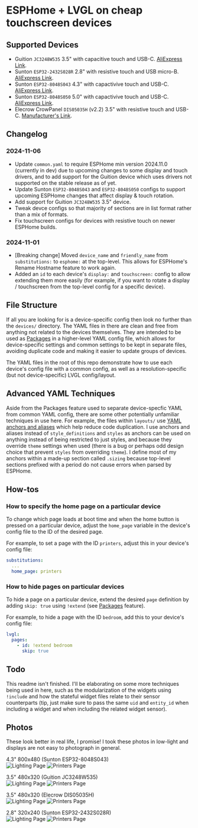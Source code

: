 # ESPHome + LVGL on cheap touchscreen devices

## Supported Devices
* Guition `JC3248W535` 3.5" with capacitive touch and USB-C. [AliExpress Link](https://www.aliexpress.com/item/1005007566046827.html).
* Sunton `ESP32-2432S028R` 2.8" with resistive touch and USB micro-B. [AliExpress Link](https://www.aliexpress.com/item/1005004502250619.html).
* Sunton `ESP32-8048S043` 4.3" with capactivive touch and USB-C. [AliExpress Link](https://www.aliexpress.com/item/1005004788147691.html).
* Sunton `ESP32-8048S050` 5.0" with capactivive touch and USB-C. [AliExpress Link](https://www.aliexpress.com/item/1005004952694042.html).
* Elecrow CrowPanel `DIS05035H` (v2.2) 3.5" with resistive touch and USB-C. [Manufacturer's Link](https://www.elecrow.com/esp32-display-3-5-inch-hmi-display-spi-tft-lcd-touch-screen.html).

## Changelog
### 2024-11-06
* Update `common.yaml` to require ESPHome min version 2024.11.0 (currently in dev) due to upcoming changes to some display and touch drivers, and to add support for the Guition device which uses drivers not supported on the stable release as of yet.
* Update Sunton `ESP32-8048S043` and `ESP32-8048S050` configs to support upcoming ESPHome changes that affect display & touch rotation.
* Add support for Guition `JC3248W535` 3.5" device.
* Tweak devce configs so that majority of sections are in list format rather than a mix of formats.
* Fix touchscreen configs for devices with resistive touch on newer ESPHome builds.
### 2024-11-01
* [Breaking change] Moved `device_name` and `friendly_name` from `substitutions:` to `esphome:` at the top-level. This allows for ESPHome's Rename Hostname feature to work again.
* Added an `id` to each device's `display:` and `touchscreen:` config to allow extending them more easily (for example, if you want to rotate a display / touchscreen from the top-level config for a specific device).

## File Structure
If all you are looking for is a device-specific config then look no further than the `devices/` directory. The YAML files in there are clean and free from anything not related to the devices themselves. They are intended to be used as [Packages](https://esphome.io/components/packages.html) in a higher-level YAML config file, which allows for device-specific settings and common settings to be kept in separate files, avoiding duplicate code and making it easier to update groups of devices. 

The YAML files in the root of this repo demonstrate how to use each device's config file with a common config, as well as a resolution-specific (but not device-specific) LVGL config/layout. 

## Advanced YAML Techniques
Aside from the Packages feature used to separate device-specfic YAML from common YAML config, there are some other potentially unfamiliar techniques in use here. For example, the files within `layouts/` use [YAML anchors and aliases](https://ref.coddy.tech/yaml/yaml-anchors) which help reduce code duplication. I use anchors and aliases instead of `style_definitions` and `styles` as anchors can be used on anything instead of being restricted to just styles, and because they override `theme` settings when used (there is a bug or perhaps odd design choice that prevent `styles` from overriding `theme`). I define most of my anchors within a made-up section called `.sizing` because top-level sections prefixed with a period do not cause errors when parsed by ESPHome. 

## How-tos
### How to specify the home page on a particular device
To change which page loads at boot time and when the home button is pressed on a particular device, adjust the `home_page` variable in the device's config file to the ID of the desired page. 

For example, to set a page with the ID `printers`, adjust this in your device's config file:
```yaml
substitutions:
  ...
  home_page: printers
```

### How to hide pages on particular devices
To hide a page on a particular device, extend the desired `page` definition by adding `skip: true` using `!extend` (see [Packages](https://esphome.io/components/packages.html) feature). 

For example, to hide a page with the ID `bedroom`, add this to your device's config file:
```yaml
lvgl:
  pages:
    - id: !extend bedroom
      skip: true
```

## Todo
This readme isn't finished. I'll be elaborating on some more techniques being used in here, such as the modularization of the widgets using `!include` and how the stateful widget files relate to their sensor counterparts (tip, just make sure to pass the same `uid` and `entity_id` when including a widget and when including the related widget sensor).

## Photos
These look better in real life, I promise! I took these photos in low-light and displays are not easy to photograph in general.

4.3" 800x480 (Sunton ESP32-8048S043)  
![Lighting Page](media/sunton_4.3_lighting.jpg "Lighting Page")
![Printers Page](media/sunton_4.3_printers.jpg "Printers Page")

3.5" 480x320 (Guition JC3248W535)  
![Lighting Page](media/guition_3.5_lighting.jpg "Lighting Page")
![Printers Page](media/guition_3.5_printers.jpg "Printers Page")  

3.5" 480x320 (Elecrow DIS05035H)  
![Lighting Page](media/elecrow_3.5_lighting.jpg "Lighting Page")
![Printers Page](media/elecrow_3.5_printers.jpg "Printers Page")

2.8" 320x240 (Sunton ESP32-2432S028R)  
![Lighting Page](media/sunton_2.8_lighting.jpg "Lighting Page")
![Printers Page](media/sunton_2.8_printers.jpg "Printers Page")
